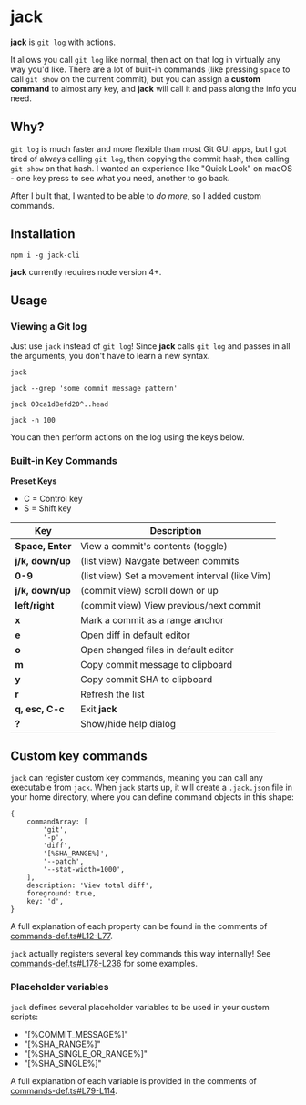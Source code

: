 # jack

**jack** is `git log` with actions.

It allows you call `git log` like normal, then act on that log in virtually any way you'd like. There are a lot of built-in commands (like pressing `space` to call `git show` on the current commit), but you can assign a **custom command** to almost any key, and **jack** will call it and pass along the info you need.

## Why?

`git log` is much faster and more flexible than most Git GUI apps, but I got tired of always calling `git log`, then copying the commit hash, then calling `git show` on that hash. I wanted an experience like "Quick Look" on macOS - one key press to see what you need, another to go back.

After I built that, I wanted to be able to _do more_, so I added custom commands.

## Installation

```
npm i -g jack-cli
```

**jack** currently requires node version 4+.

## Usage

### Viewing a Git log

Just use `jack` instead of `git log`! Since **jack** calls `git log` and passes in all the arguments, you don't have to learn a new syntax.

```
jack

jack --grep 'some commit message pattern'

jack 00ca1d8efd20^..head

jack -n 100
```

You can then perform actions on the log using the keys below.

### Built-in Key Commands

**Preset Keys**

-   C = Control key
-   S = Shift key

| Key              | Description                                    |
| ---------------- | ---------------------------------------------- |
| **Space, Enter** | View a commit's contents (toggle)              |
| **j/k, down/up** | (list view) Navgate between commits            |
| **0-9**          | (list view) Set a movement interval (like Vim) |
| **j/k, down/up** | (commit view) scroll down or up                |
| **left/right**   | (commit view) View previous/next commit        |
| **x**            | Mark a commit as a range anchor                |
| **e**            | Open diff in default editor                    |
| **o**            | Open changed files in default editor           |
| **m**            | Copy commit message to clipboard               |
| **y**            | Copy commit SHA to clipboard                   |
| **r**            | Refresh the list                               |
| **q, esc, C-c**  | Exit **jack**                                  |
| **?**            | Show/hide help dialog                          |

## Custom key commands

`jack` can register custom key commands, meaning you can call any executable from `jack`. When `jack` starts up, it will create a `.jack.json` file in your home directory, where you can define command objects in this shape:

```
{
	commandArray: [
		'git',
		'-p',
		'diff',
		'[%SHA_RANGE%]',
		'--patch',
		'--stat-width=1000',
	],
	description: 'View total diff',
	foreground: true,
	key: 'd',
}
```

A full explanation of each property can be found in the comments of [commands-def.ts#L12-L77](https://github.com/drewbrokke/jack-cli/blob/master/src/util/commands-def.ts#L12-L77).

`jack` actually registers several key commands this way internally! See [commands-def.ts#L178-L236](https://github.com/drewbrokke/jack-cli/blob/master/src/util/commands-def.ts#L178-L236) for some examples.

### Placeholder variables

`jack` defines several placeholder variables to be used in your custom scripts:

-   "[%COMMIT_MESSAGE%]"
-   "[%SHA_RANGE%]"
-   "[%SHA\_SINGLE\_OR_RANGE%]"
-   "[%SHA_SINGLE%]"

A full explanation of each variable is provided in the comments of [commands-def.ts#L79-L114](https://github.com/drewbrokke/jack-cli/blob/master/src/util/commands-def.ts#L79-L114).
